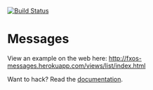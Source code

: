 [![Build Status](https://travis-ci.org/fxos/messages.svg?branch=master)](https://travis-ci.org/fxos/messages)

# Messages

View an example on the web here: http://fxos-messages.herokuapp.com/views/list/index.html

Want to hack? Read the [documentation](https://github.com/fxos/docs/wiki/Development-Setup).
